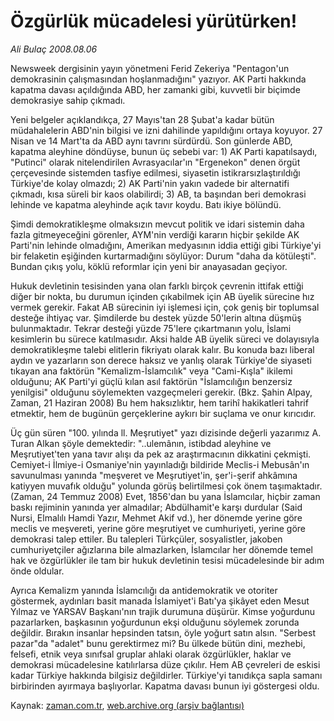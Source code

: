 # Özgürlük mücadelesi yürütürken!

*Ali Bulaç 2008.08.06*

<tr><td class="metin" colspan="2" style="padding-top: 20px; padding-left: 5px; padding-right: 10px;">Newsweek dergisinin yayın yönetmeni Ferid Zekeriya "Pentagon'un demokrasinin çalışmasından hoşlanmadığını" yazıyor. AK Parti hakkında kapatma davası açıldığında ABD, her zamanki gibi, kuvvetli bir biçimde demokrasiye sahip çıkmadı.</td></tr><tr><td class="metin" colspan="2" style="padding-top: 20px; padding-left: 5px; padding-right: 10px;"><p>Yeni belgeler açıklandıkça, 27 Mayıs'tan 28 Şubat'a kadar bütün müdahalelerin ABD'nin bilgisi ve izni dahilinde yapıldığını ortaya koyuyor. 27 Nisan ve 14 Mart'ta da ABD aynı tavrını sürdürdü. Son günlerde ABD, kapatma aleyhine döndüyse, bunun üç sebebi var: 1) AK Parti kapatılsaydı, "Putinci" olarak nitelendirilen Avrasyacılar'ın "Ergenekon" denen örgüt çerçevesinde sistemden tasfiye edilmesi, siyasetin istikrarsızlaştırıldığı Türkiye'de kolay olmazdı; 2) AK Parti'nin yakın vadede bir alternatifi çıkmadı, kısa süreli bir kaos olabilirdi; 3) AB, ta başından beri demokrasi lehinde ve kapatma aleyhinde açık tavır koydu. Batı ikiye bölündü.
<p> Şimdi demokratikleşme olmaksızın mevcut politik ve idari sistemin daha fazla gitmeyeceğini görenler, AYM'nin verdiği kararın hiçbir şekilde AK Parti'nin lehinde olmadığını, Amerikan medyasının iddia ettiği gibi Türkiye'yi bir felaketin eşiğinden kurtarmadığını söylüyor: Durum "daha da kötüleşti". Bundan çıkış yolu, köklü reformlar için yeni bir anayasadan geçiyor. 
<p> Hukuk devletinin tesisinden yana olan farklı birçok çevrenin ittifak ettiği diğer bir nokta, bu durumun içinden çıkabilmek için AB üyelik sürecine hız vermek gerekir. Fakat AB sürecinin iyi işlemesi için, çok geniş bir toplumsal desteğe ihtiyaç var. Şimdilerde bu destek yüzde 50'lerin altına düşmüş bulunmaktadır. Tekrar desteği yüzde 75'lere çıkartmanın yolu, İslami kesimlerin bu sürece katılmasıdır. Aksi halde AB üyelik süreci ve dolayısıyla demokratikleşme talebi elitlerin fikriyatı olarak kalır. Bu konuda bazı liberal aydın ve yazarların son derece haksız ve yanlış olarak Türkiye'de siyaseti tıkayan ana faktörün "Kemalizm-İslamcılık" veya "Cami-Kışla" ikilemi olduğunu; AK Parti'yi güçlü kılan asıl faktörün "İslamcılığın benzersiz yenilgisi" olduğunu söylemekten vazgeçmeleri gerekir. (Bkz. Şahin Alpay, Zaman, 21 Haziran 2008) Bu hem haksızlıktır, hem tarihî hakikatleri tahrif etmektir, hem de bugünün gerçeklerine aykırı bir suçlama ve onur kırıcıdır.
<p> Üç gün süren "100. yılında ll. Meşrutiyet" yazı dizisinde değerli yazarımız A. Turan Alkan şöyle demektedir: "..ulemânın, istibdad aleyhine ve Meşrutiyet'ten yana tavır alışı da pek az araştırmacının dikkatini çekmişti. Cemiyet-i İlmiye-i Osmaniye'nin yayınladığı bildiride Meclis-i Mebusân'ın savunulması yanında "meşveret ve Meşrutiyet'in, şer'i-şerif ahkâmına katiyyen muvafık olduğu" yolunda görüş belirtilmesi çok önem taşımaktadır. (Zaman, 24 Temmuz 2008) Evet, 1856'dan bu yana İslamcılar, hiçbir zaman baskı rejiminin yanında yer almadılar; Abdülhamit'e karşı durdular (Said Nursi, Elmalılı Hamdi Yazır, Mehmet Akif vd.), her dönemde yerine göre meclis ve meşvereti, yerine göre meşrutiyet ve cumhuriyeti, yerine göre demokrasi talep ettiler. Bu talepleri Türkçüler, sosyalistler, jakoben cumhuriyetçiler ağızlarına bile almazlarken, İslamcılar her dönemde temel hak ve özgürlükler ile tam bir hukuk devletinin tesisi mücadelesinde bir adım önde oldular. 
<p> Ayrıca Kemalizm yanında İslamcılığı da antidemokratik ve otoriter göstermek, aydınları basit manada İslamiyet'i Batı'ya şikâyet eden Mesut Yılmaz ve YARSAV Başkanı'nın trajik durumuna düşürür. Kimse yoğurdunu pazarlarken, başkasının yoğurdunun ekşi olduğunu söylemek zorunda değildir. Bırakın insanlar hepsinden tatsın, öyle yoğurt satın alsın. "Serbest pazar"da "adalet" bunu gerektirmez mi? Bu ülkede bütün dini, mezhebi, felsefi, etnik veya sınıfsal gruplar ahlaki olarak özgürlükler, haklar ve demokrasi mücadelesine katılırlarsa düze çıkılır. Hem AB çevreleri de eskisi kadar Türkiye hakkında bilgisiz değildirler. Türkiye'yi tanıdıkça sapla samanı birbirinden ayırmaya başlıyorlar. Kapatma davası bunun iyi göstergesi oldu.<br/></p></p></p></p></p></td></tr>

Kaynak: [zaman.com.tr](http://zaman.com.tr/yazar.do?yazino=722817), [web.archive.org (arşiv bağlantısı)](http://web.archive.org/web/20080902073744/http://www.zaman.com.tr:80/yazar.do?yazino=722817)
